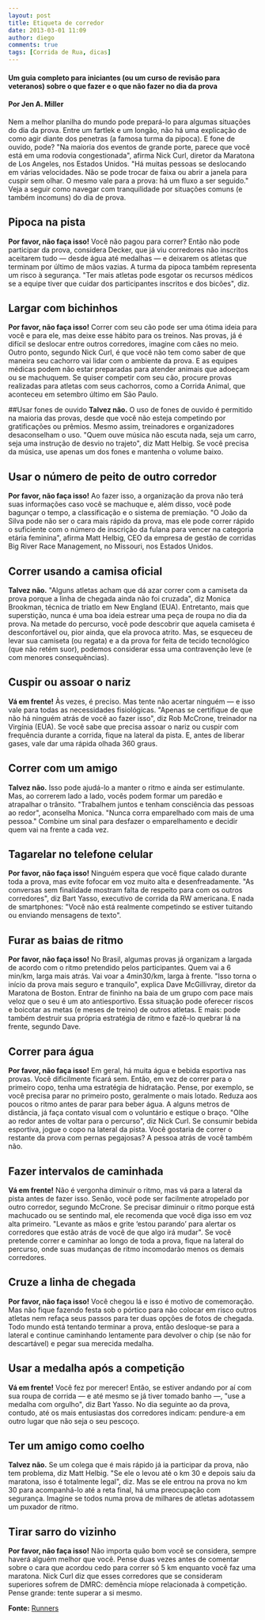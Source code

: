 ```yaml
---
layout: post
title: Etiqueta de corredor
date: 2013-03-01 11:09
author: diego
comments: true
tags: [Corrida de Rua, dicas]
---
```


#### Um guia completo para iniciantes (ou um curso de revisão para veteranos) sobre o que fazer e o que não fazer no dia da prova

#### Por Jen A. Miller

Nem a melhor planilha do mundo pode prepará-lo para algumas situações do dia da prova. Entre um fartlek e um longão, não há uma explicação de como agir diante dos penetras (a famosa turma da pipoca). E fone de ouvido, pode? "Na maioria dos eventos de grande porte, parece que você está em uma rodovia congestionada", afirma Nick Curl, diretor da Maratona de Los Angeles, nos Estados Unidos. "Há muitas pessoas se deslocando em várias velocidades. Não se pode trocar de faixa ou abrir a janela para cuspir sem olhar. O mesmo vale para a prova: há um fluxo a ser seguido." Veja a seguir como navegar com tranquilidade por situações comuns (e também incomuns) do dia de prova.

## Pipoca na pista
**Por favor, não faça isso!** Você não pagou para correr? Então não pode participar da prova, considera Decker, que já viu corredores não inscritos aceitarem tudo — desde água até medalhas — e deixarem os atletas que terminam por último de mãos vazias. A turma da pipoca também representa um risco à segurança. "Ter mais atletas pode esgotar os recursos médicos se a equipe tiver que cuidar dos participantes inscritos e dos bicões", diz.

## Largar com bichinhos
**Por favor, não faça isso!** Correr com seu cão pode ser uma ótima ideia para você e para ele, mas deixe esse hábito para os treinos. Nas provas, já é difícil se deslocar entre outros corredores, imagine com cães no meio. Outro ponto, segundo Nick Curl, é que você não tem como saber de que maneira seu cachorro vai lidar com o ambiente da prova. E as equipes médicas podem não estar preparadas para atender animais que adoeçam ou se machuquem. Se quiser competir com seu cão, procure provas realizadas para atletas com seus cachorros, como a Corrida Animal, que aconteceu em setembro último em São Paulo.

##Usar fones de ouvido
**Talvez não.** O uso de fones de ouvido é permitido na maioria das provas, desde que você não esteja competindo por gratificações ou prêmios. Mesmo assim, treinadores e organizadores desaconselham o uso. "Quem ouve música não escuta nada, seja um carro, seja uma instrução de desvio no trajeto", diz Matt Helbig. Se você precisa da música, use apenas um dos fones e mantenha o volume baixo.

## Usar o número de peito de outro corredor
**Por favor, não faça isso!** Ao fazer isso, a organização da prova não terá suas informações caso você se machuque e, além disso, você pode bagunçar o tempo, a classificação e o sistema de premiação. "O João da Silva pode não ser o cara mais rápido da prova, mas ele pode correr rápido o suficiente com o número de inscrição da fulana para vencer na categoria etária feminina", afirma Matt Helbig, CEO da empresa de gestão de corridas Big River Race Management, no Missouri, nos Estados Unidos.

## Correr usando a camisa oficial
**Talvez não.** "Alguns atletas acham que dá azar correr com a camiseta da prova porque a linha de chegada ainda não foi cruzada", diz Monica Brookman, técnica de triatlo em New England (EUA). Entretanto, mais que superstição, nunca é uma boa ideia estrear uma peça de roupa no dia da prova. Na metade do percurso, você pode descobrir que aquela camiseta é desconfortável ou, pior ainda, que ela provoca atrito. Mas, se esqueceu de levar sua camiseta (ou regata) e a da prova for feita de tecido tecnológico (que não retém suor), podemos considerar essa uma contravenção leve (e com menores consequências).

## Cuspir ou assoar o nariz
**Vá em frente!** Às vezes, é preciso. Mas tente não acertar ninguém — e isso vale para todas as necessidades fisiológicas. "Apenas se certifique de que não há ninguém atrás de você ao fazer isso", diz Rob McCrone, treinador na Virgínia (EUA). Se você sabe que precisa assoar o nariz ou cuspir com frequência durante a corrida, fique na lateral da pista. E, antes de liberar gases, vale dar uma rápida olhada 360 graus.

## Correr com um amigo
**Talvez não.** Isso pode ajudá-lo a manter o ritmo e ainda ser estimulante. Mas, ao correrem lado a lado, vocês podem formar um paredão e atrapalhar o trânsito. "Trabalhem juntos e tenham consciência das pessoas ao redor", aconselha Monica. "Nunca corra emparelhado com mais de uma pessoa." Combine um sinal para desfazer o emparelhamento e decidir quem vai na frente a cada vez.

## Tagarelar no telefone celular
**Por favor, não faça isso!** Ninguém espera que você fique calado durante toda a prova, mas evite fofocar em voz muito alta e desenfreadamente. "As conversas sem finalidade mostram falta de respeito para com os outros corredores", diz Bart Yasso, executivo de corrida da RW americana. E nada de smartphones: "Você não está realmente competindo se estiver tuitando ou enviando mensagens de texto".

## Furar as baias de ritmo
**Por favor, não faça isso!** No Brasil, algumas provas já organizam a largada de acordo com o ritmo pretendido pelos participantes. Quem vai a 6 min/km, larga mais atrás. Vai voar a 4min30/km, larga à frente. "Isso torna o início da prova mais seguro e tranquilo", explica Dave McGillivray, diretor da Maratona de Boston. Entrar de fininho na baia de um grupo com pace mais veloz que o seu é um ato antiesportivo. Essa situação pode oferecer riscos e boicotar as metas (e meses de treino) de outros atletas. E mais: pode também destruir sua própria estratégia de ritmo e fazê-lo quebrar lá na frente, segundo Dave.

## Correr para água
**Por favor, não faça isso!** Em geral, há muita água e bebida esportiva nas provas. Você dificilmente ficará sem. Então, em vez de correr para o primeiro copo, tenha uma estratégia de hidratação. Pense, por exemplo, se você precisa parar no primeiro posto, geralmente o mais lotado. Reduza aos poucos o ritmo antes de parar para beber água. A alguns metros de distância, já faça contato visual com o voluntário e estique o braço. "Olhe ao redor antes de voltar para o percurso", diz Nick Curl. Se consumir bebida esportiva, jogue o copo na lateral da pista. Você gostaria de correr o restante da prova com pernas pegajosas? A pessoa atrás de você também não.

## Fazer intervalos de caminhada
**Vá em frente!** Não é vergonha diminuir o ritmo, mas vá para a lateral da pista antes de fazer isso. Senão, você pode ser facilmente atropelado por outro corredor, segundo McCrone. Se precisar diminuir o ritmo porque está machucado ou se sentindo mal, ele recomenda que você diga isso em voz alta primeiro. "Levante as mãos e grite ‘estou parando’ para alertar os corredores que estão atrás de você de que algo irá mudar". Se você pretende correr e caminhar ao longo de toda a prova, fique na lateral do percurso, onde suas mudanças de ritmo incomodarão menos os demais corredores.

## Cruze a linha de chegada
**Por favor, não faça isso!** Você chegou lá e isso é motivo de comemoração. Mas não fique fazendo festa sob o pórtico para não colocar em risco outros atletas nem refaça seus passos para ter duas opções de fotos de chegada. Todo mundo está tentando terminar a prova, então desloque-se para a lateral e continue caminhando lentamente para devolver o chip (se não for descartável) e pegar sua merecida medalha.

## Usar a medalha após a competição
**Vá em frente!** Você fez por merecer! Então, se estiver andando por aí com sua roupa de corrida — e até mesmo se já tiver tomado banho —, "use a medalha com orgulho", diz Bart Yasso. No dia seguinte ao da prova, contudo, até os mais entusiastas dos corredores indicam: pendure-a em outro lugar que não seja o seu pescoço.

## Ter um amigo como coelho
**Talvez não.** Se um colega que é mais rápido já ia participar da prova, não tem problema, diz Matt Helbig. "Se ele o levou até o km 30 e depois saiu da maratona, isso é totalmente legal", diz. Mas se ele entrou na prova no km 30 para acompanhá-lo até a reta final, há uma preocupação com segurança. Imagine se todos numa prova de milhares de atletas adotassem um puxador de ritmo.

## Tirar sarro do vizinho
**Por favor, não faça isso!** Não importa quão bom você se considera, sempre haverá alguém melhor que você. Pense duas vezes antes de comentar sobre o cara que acordou cedo para correr só 5 km enquanto você faz uma maratona. Nick Curl diz que esses corredores que se consideram superiores sofrem de DMRC: demência míope relacionada à competição. Pense grande: tente superar a si mesmo.

**Fonte:** <a href="http://runnersworld.abril.com.br/materias/etiqueta/" target="_blank">Runners</a>
